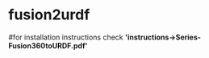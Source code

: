 # fusion2urdf
#for installation instructions check <b>'instructions->Series- Fusion360toURDF.pdf'</b>
